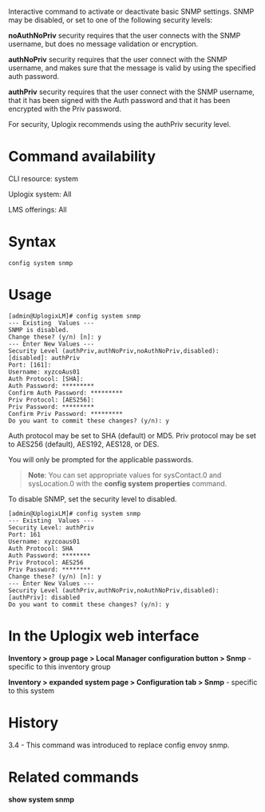 <!-- 5.4 -->

Interactive command to activate or deactivate basic SNMP settings. SNMP may be disabled, or set to one of the following security levels: 

**noAuthNoPriv** security requires that the user connects with the SNMP username, but does no message validation or encryption. 

**authNoPriv** security requires that the user connect with the SNMP username, and makes sure that the message is valid by using the specified auth password. 

**authPriv** security requires that the user connect with the SNMP username, that it has been signed with the Auth password and that it has been encrypted with the Priv password. 

For security, Uplogix recommends using the authPriv security level. 

# Command availability 

CLI resource: system

Uplogix system: All

LMS offerings: All

# Syntax 

```
config system snmp
```

# Usage 

```
[admin@UplogixLM]# config system snmp
--- Existing  Values ---
SNMP is disabled.
Change these? (y/n) [n]: y
--- Enter New Values ---
Security Level (authPriv,authNoPriv,noAuthNoPriv,disabled): [disabled]: authPriv
Port: [161]:
Username: xyzcoAus01
Auth Protocol: [SHA]:
Auth Password: *********
Confirm Auth Password: *********
Priv Protocol: [AES256]:
Priv Password: *********
Confirm Priv Password: *********
Do you want to commit these changes? (y/n): y
```

Auth protocol may be set to SHA (default) or MD5. Priv protocol may be set to AES256 (default), AES192, AES128, or DES. 

You will only be prompted for the applicable passwords.

> **Note**: You can set appropriate values for sysContact.0 and sysLocation.0 with the **config system properties** command. 

To disable SNMP, set the security level to disabled.


```
[admin@UplogixLM]# config system snmp
--- Existing  Values ---
Security Level: authPriv
Port: 161
Username: xyzcoaus01
Auth Protocol: SHA
Auth Password: ********
Priv Protocol: AES256
Priv Password: ********
Change these? (y/n) [n]: y
--- Enter New Values ---
Security Level (authPriv,authNoPriv,noAuthNoPriv,disabled): [authPriv]: disabled
Do you want to commit these changes? (y/n): y
```

# In the Uplogix web interface

**Inventory > group page > Local Manager configuration button > Snmp** - specific to this inventory group

**Inventory > expanded system page > Configuration tab > Snmp** - specific to this system

# History 

3.4 - This command was introduced to replace config envoy snmp.

# Related commands 

**show system snmp**
